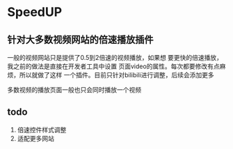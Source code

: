 <!--
 * @Author: hentaitabako
 * @Date: 2020-01-06 08:02:01
 * @LastEditTime : 2020-01-06 18:14:45
 * @LastEditors  : Please set LastEditors
 * @Description: In User Settings Edit
 * @FilePath: /SpeedUpExt/README.md
 -->
# SpeedUP

## 针对大多数视频网站的倍速播放插件

一般的视频网站只是提供了0.5到2倍速的视频播放，如果想
要更快的倍速播放，我之前的做法是直接在开发者工具中设置
页面video的属性。每次都要修改有点麻烦，所以就做了这样
一个插件。目前只针对bilibili进行调整，后续会添加更多

多数视频的播放页面一般也只会同时播放一个视频

## todo
1. 倍速控件样式调整
2. 适配更多网站